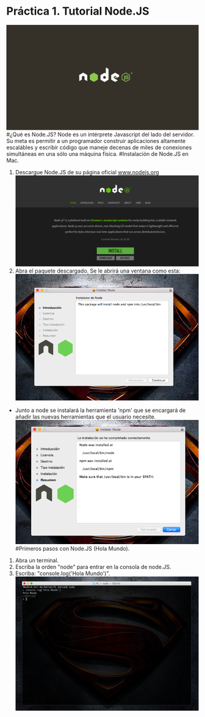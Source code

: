 Práctica 1. Tutorial Node.JS
============================
![](./img/logoNode.jpg)
#¿Qué es Node.JS?
Node es un intérprete Javascript del lado del servidor. Su meta es permitir a un programador construir aplicaciones altamente escalábles y escribir código que maneje decenas de miles de conexiones simultáneas en una sólo una máquina física.
#Instalación de Node.JS en Mac.
1. Descargue Node.JS de su página oficial www.nodejs.org
![](./img/imgPaginaPrincipal.png)
2. Abra el paquete descargado. Se le abrirá una ventana como esta:
![](./img/antesInstalar.png)
  * Junto a node se instalará la herramienta 'npm' que se encargará de añadir las nuevas herramientas que el usuario necesite.
![](./img/instalado.png)
#Primeros pasos con Node.JS (Hola Mundo).
1. Abra un terminal.
2. Escriba la orden "node" para entrar en la consola de node.JS.
3. Escriba: "console.log('Hola Mundo')".
![](./img/nodeHolaMundo.png)
